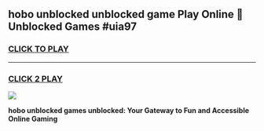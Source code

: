 
## hobo unblocked unblocked game Play Online 👋 Unblocked Games #uia97
<h3>
<a href="https://premium.freeplayer.one?title=hobo_unblocked&ref=21F">CLICK TO PLAY</a></h3>
<hr>

<h3>
<a href="https://premium.freeplayer.one?title=hobo_unblocked&ref=21F">CLICK 2 PLAY</a>
  
</h3>

<a href="https://premium.freeplayer.one?title=hobo_unblocked&ref=21F/"><img src="https://clearcache.store/games.png"></a>


**hobo unblocked games unblocked: Your Gateway to Fun and Accessible Online Gaming**
